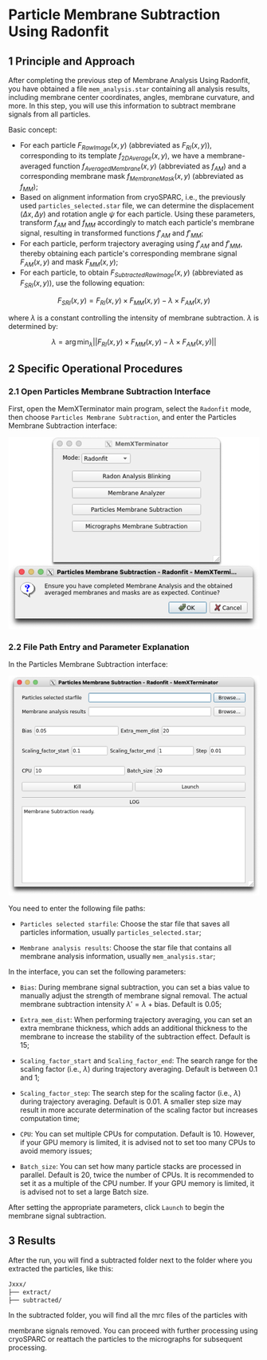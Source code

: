 # Particle Membrane Subtraction Using Radonfit

## 1 Principle and Approach

After completing the previous step of Membrane Analysis Using Radonfit, you have obtained a file `mem_analysis.star` containing all analysis results, including membrane center coordinates, angles, membrane curvature, and more. In this step, you will use this information to subtract membrane signals from all particles.

Basic concept:

* For each particle $F_{RawImage}(x,y)$ (abbreviated as $F_{RI}(x,y)$), corresponding to its template $f_{2DAverage}(x,y)$, we have a membrane-averaged function $f_{AveragedMembrane}(x,y)$ (abbreviated as $f_{AM}$) and a corresponding membrane mask $f_{MembraneMask}(x,y)$ (abbreviated as $f_{MM}$);
* Based on alignment information from cryoSPARC, i.e., the previously used `particles_selected.star` file, we can determine the displacement $(\Delta x, \Delta y)$ and rotation angle $\psi$ for each particle. Using these parameters, transform $f_{AM}$ and $f_{MM}$ accordingly to match each particle's membrane signal, resulting in transformed functions $f'_{AM}$ and $f'_{MM}$;
* For each particle, perform trajectory averaging using $f'_{AM}$ and $f'_{MM}$, thereby obtaining each particle's corresponding membrane signal $F_{AM}(x,y)$ and mask $F_{MM}(x,y)$;
* For each particle, to obtain $F_{SubtractedRawImage}(x,y)$ (abbreviated as $F_{SRI}(x,y)$), use the following equation:

$$
F_{SRI}(x,y) = F_{RI}(x,y) \times F_{MM}(x,y) - \lambda \times F_{AM}(x,y)
$$

where $\lambda$ is a constant controlling the intensity of membrane subtraction. $\lambda$ is determined by:

$$
\lambda = \arg \min_{\lambda} || F_{RI}(x,y) \times F_{MM}(x,y) - \lambda \times F_{AM}(x,y) ||
$$

## 2 Specific Operational Procedures

### 2.1 Open Particles Membrane Subtraction Interface

First, open the MemXTerminator main program, select the `Radonfit` mode, then choose `Particles Membrane Subtraction`, and enter the Particles Membrane Subtraction interface:

<center><img src="../../../img/3_1-1.png" alt="Particles Membrane Subtraction interface"></center>

### 2.2 File Path Entry and Parameter Explanation

In the Particles Membrane Subtraction interface:

<center><img src="../../../img/3_1-2.png" alt="Particles Membrane Subtraction interface"></center>

You need to enter the following file paths:

* `Particles selected starfile`: Choose the star file that saves all particles information, usually `particles_selected.star`;

* `Membrane analysis results`: Choose the star file that contains all membrane analysis information, usually `mem_analysis.star`;

In the interface, you can set the following parameters:

* `Bias`: During membrane signal subtraction, you can set a bias value to manually adjust the strength of membrane signal removal. The actual membrane subtraction intensity $\lambda' = \lambda + \text{bias}$. Default is 0.05;

* `Extra_mem_dist`: When performing trajectory averaging, you can set an extra membrane thickness, which adds an additional thickness to the membrane to increase the stability of the subtraction effect. Default is 15;

* `Scaling_factor_start` and `Scaling_factor_end`: The search range for the scaling factor (i.e., $\lambda$) during trajectory averaging. Default is between 0.1 and 1;

* `Scaling_factor_step`: The search step for the scaling factor (i.e., $\lambda$) during trajectory averaging. Default is 0.01. A smaller step size may result in more accurate determination of the scaling factor but increases computation time;

* `CPU`: You can set multiple CPUs for computation. Default is 10. However, if your GPU memory is limited, it is advised not to set too many CPUs to avoid memory issues;

* `Batch_size`: You can set how many particle stacks are processed in parallel. Default is 20, twice the number of CPUs. It is recommended to set it as a multiple of the CPU number. If your GPU memory is limited, it is advised not to set a large Batch size.

After setting the appropriate parameters, click `Launch` to begin the membrane signal subtraction.

## 3 Results

After the run, you will find a subtracted folder next to the folder where you extracted the particles, like this:

    Jxxx/
    ├── extract/
    ├── subtracted/

In the subtracted folder, you will find all the mrc files of the particles with

 membrane signals removed. You can proceed with further processing using cryoSPARC or reattach the particles to the micrographs for subsequent processing.